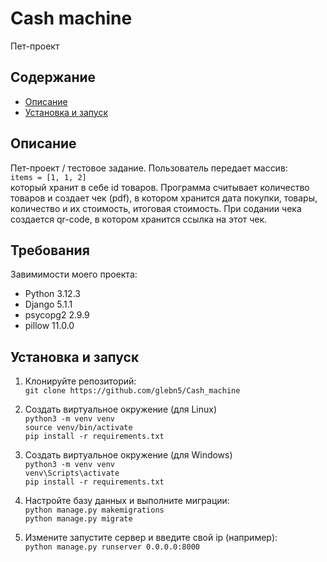 # Cash machine

Пет-проект

## Содержание

- [Описание](#описание)
- [Установка и запуск](#установка-и-запуск)

## Описание

Пет-проект / тестовое задание. Пользователь передает массив:    
```items = [1, 1, 2]```   
который хранит в себе id товаров. Программа считывает количество товаров и создает чек (pdf), в котором хранится дата покупки, товары, количество и их стоимость, итоговая стоимость. При содании чека создается qr-code, в котором хранится ссылка на этот чек.

## Требования

Завимимости моего проекта:

- Python 3.12.3
- Django 5.1.1
- psycopg2 2.9.9
- pillow 11.0.0


## Установка и запуск

1. Клонируйте репозиторий:  
   ```git clone https://github.com/glebn5/Cash_machine```

2. Создать виртуальное окружение (для Linux)    
```python3 -m venv venv```    
```source venv/bin/activate```    
```pip install -r requirements.txt```

3. Создать виртуальное окружение (для Windows)    
```python3 -m venv venv```    
```venv\Scripts\activate```    
```pip install -r requirements.txt```

4. Настройте базу данных и выполните миграции:  
    ```python manage.py makemigrations```  
    ```python manage.py migrate```  
5. Измените запустите сервер и введите свой ip (например):  
    ```python manage.py runserver 0.0.0.0:8000```

